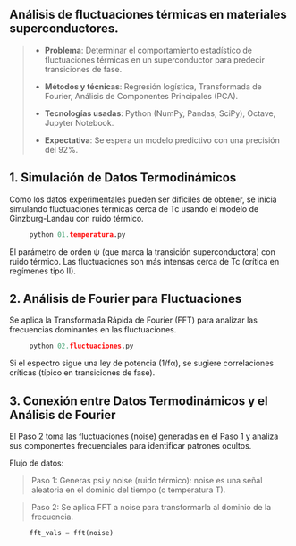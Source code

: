 ## Análisis de fluctuaciones térmicas en materiales superconductores.

> - **Problema**: Determinar el comportamiento estadístico de fluctuaciones térmicas en un superconductor para predecir transiciones de fase. 
>
> - **Métodos y técnicas**: Regresión logística, Transformada de Fourier, Análisis de Componentes Principales (PCA).
>
> - **Tecnologías usadas**: Python (NumPy, Pandas, SciPy), Octave, Jupyter Notebook.
>
> - **Expectativa**: Se espera un modelo predictivo con una precisión del 92%.
>

## 1. Simulación de Datos Termodinámicos
Como los datos experimentales pueden ser difíciles de obtener, se inicia simulando fluctuaciones térmicas cerca de Tc usando el modelo de Ginzburg-Landau con ruido térmico.

```python
     python 01.temperatura.py
``` 
El parámetro de orden ψ (que marca la transición superconductora) con ruido térmico. Las fluctuaciones son más intensas cerca de Tc (crítica en regímenes tipo II).

## 2. Análisis de Fourier para Fluctuaciones
Se aplica la Transformada Rápida de Fourier (FFT) para analizar las frecuencias dominantes en las fluctuaciones.

```python
     python 02.fluctuaciones.py
``` 
Si el espectro sigue una ley de potencia (1/fα), se sugiere correlaciones críticas (típico en transiciones de fase).

## 3.  Conexión entre Datos Termodinámicos y el Análisis de Fourier
El Paso 2 toma las fluctuaciones (noise) generadas en el Paso 1 y analiza sus componentes frecuenciales para identificar patrones ocultos.

Flujo de datos:
> Paso 1: Generas psi y noise (ruido térmico): noise es una señal aleatoria en el dominio del tiempo (o temperatura T).

> Paso 2: Se aplica FFT a noise para transformarla al dominio de la frecuencia.
```python
     fft_vals = fft(noise)
```
